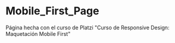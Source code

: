 # Mobile_First_Page
Página hecha con el curso de Platzi "Curso de Responsive Design: Maquetación Mobile First"
